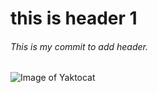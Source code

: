 # <h1> this is header 1 </h1>



































###### This is my commit to add header.

![Image of Yaktocat](https://octodex.github.com/images/yaktocat.png)
